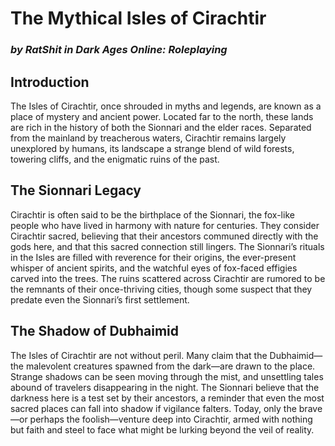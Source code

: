 # The Mythical Isles of Cirachtir
### _by RatShit in Dark Ages Online: Roleplaying_

## Introduction

The Isles of Cirachtir, once shrouded in myths and legends, are known as a place of mystery and ancient power. Located far to the north, these lands are rich in the history of both the Sionnari and the elder races. Separated from the mainland by treacherous waters, Cirachtir remains largely unexplored by humans, its landscape a strange blend of wild forests, towering cliffs, and the enigmatic ruins of the past.

## The Sionnari Legacy

Cirachtir is often said to be the birthplace of the Sionnari, the fox-like people who have lived in harmony with nature for centuries. They consider Cirachtir sacred, believing that their ancestors communed directly with the gods here, and that this sacred connection still lingers. The Sionnari’s rituals in the Isles are filled with reverence for their origins, the ever-present whisper of ancient spirits, and the watchful eyes of fox-faced effigies carved into the trees. The ruins scattered across Cirachtir are rumored to be the remnants of their once-thriving cities, though some suspect that they predate even the Sionnari’s first settlement.

## The Shadow of Dubhaimid

The Isles of Cirachtir are not without peril. Many claim that the Dubhaimid—the malevolent creatures spawned from the dark—are drawn to the place. Strange shadows can be seen moving through the mist, and unsettling tales abound of travelers disappearing in the night. The Sionnari believe that the darkness here is a test set by their ancestors, a reminder that even the most sacred places can fall into shadow if vigilance falters. Today, only the brave—or perhaps the foolish—venture deep into Cirachtir, armed with nothing but faith and steel to face what might be lurking beyond the veil of reality.
